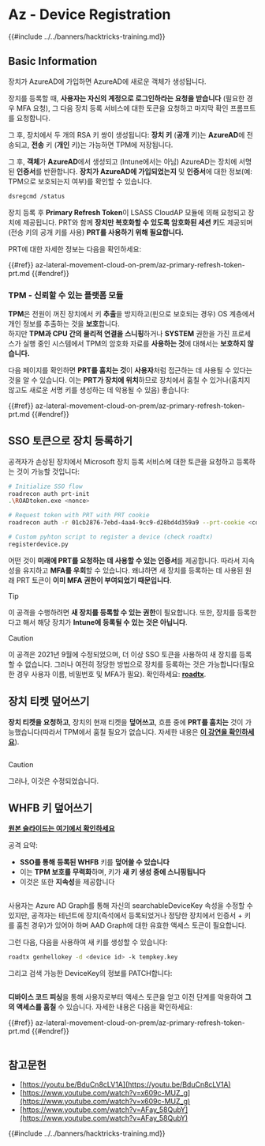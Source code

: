 # Az - Device Registration

{{#include ../../banners/hacktricks-training.md}}

## Basic Information

장치가 AzureAD에 가입하면 AzureAD에 새로운 객체가 생성됩니다.

장치를 등록할 때, **사용자는 자신의 계정으로 로그인하라는 요청을 받습니다** (필요한 경우 MFA 요청), 그 다음 장치 등록 서비스에 대한 토큰을 요청하고 마지막 확인 프롬프트를 요청합니다.

그 후, 장치에서 두 개의 RSA 키 쌍이 생성됩니다: **장치 키** (**공개** 키)는 **AzureAD**에 전송되고, **전송** 키 (**개인** 키)는 가능하면 TPM에 저장됩니다.

그 후, **객체**가 **AzureAD**에서 생성되고 (Intune에서는 아님) AzureAD는 장치에 서명된 **인증서**를 반환합니다. **장치가 AzureAD에 가입되었는지** 및 **인증서**에 대한 정보(예: TPM으로 보호되는지 여부)를 확인할 수 있습니다.
```bash
dsregcmd /status
```
장치 등록 후 **Primary Refresh Token**이 LSASS CloudAP 모듈에 의해 요청되고 장치에 제공됩니다. PRT와 함께 **장치만 복호화할 수 있도록 암호화된 세션 키**도 제공되며(전송 키의 공개 키를 사용) **PRT를 사용하기 위해 필요합니다.**

PRT에 대한 자세한 정보는 다음을 확인하세요:

{{#ref}}
az-lateral-movement-cloud-on-prem/az-primary-refresh-token-prt.md
{{#endref}}

### TPM - 신뢰할 수 있는 플랫폼 모듈

**TPM**은 전원이 꺼진 장치에서 키 **추출**을 방지하고(핀으로 보호되는 경우) OS 계층에서 개인 정보를 추출하는 것을 **보호**합니다.\
하지만 **TPM과 CPU 간의 물리적 연결을 스니핑**하거나 **SYSTEM** 권한을 가진 프로세스가 실행 중인 시스템에서 TPM의 암호화 자료를 **사용하는 것**에 대해서는 **보호하지 않습니다.**

다음 페이지를 확인하면 **PRT를 훔치는 것**이 **사용자**처럼 접근하는 데 사용될 수 있다는 것을 알 수 있습니다. 이는 **PRT가 장치에 위치**하므로 장치에서 훔칠 수 있거나(훔치지 않고도 새로운 서명 키를 생성하는 데 악용될 수 있음) 좋습니다:

{{#ref}}
az-lateral-movement-cloud-on-prem/az-primary-refresh-token-prt.md
{{#endref}}

## SSO 토큰으로 장치 등록하기

공격자가 손상된 장치에서 Microsoft 장치 등록 서비스에 대한 토큰을 요청하고 등록하는 것이 가능할 것입니다:
```bash
# Initialize SSO flow
roadrecon auth prt-init
.\ROADtoken.exe <nonce>

# Request token with PRT with PRT cookie
roadrecon auth -r 01cb2876-7ebd-4aa4-9cc9-d28bd4d359a9 --prt-cookie <cookie>

# Custom pyhton script to register a device (check roadtx)
registerdevice.py
```
어떤 것이 **미래에 PRT를 요청하는 데 사용할 수 있는 인증서**를 제공합니다. 따라서 지속성을 유지하고 **MFA를 우회**할 수 있습니다. 왜냐하면 새 장치를 등록하는 데 사용된 원래 PRT 토큰이 **이미 MFA 권한이 부여되었기 때문입니다**.

> [!TIP]
> 이 공격을 수행하려면 **새 장치를 등록할 수 있는 권한**이 필요합니다. 또한, 장치를 등록한다고 해서 해당 장치가 **Intune에 등록될 수 있는 것은 아닙니다**.

> [!CAUTION]
> 이 공격은 2021년 9월에 수정되었으며, 더 이상 SSO 토큰을 사용하여 새 장치를 등록할 수 없습니다. 그러나 여전히 정당한 방법으로 장치를 등록하는 것은 가능합니다(필요한 경우 사용자 이름, 비밀번호 및 MFA가 필요). 확인하세요: [**roadtx**](https://github.com/carlospolop/hacktricks-cloud/blob/master/pentesting-cloud/azure-security/az-lateral-movement-cloud-on-prem/az-roadtx-authentication.md).

## 장치 티켓 덮어쓰기

**장치 티켓을 요청하고**, 장치의 현재 티켓을 **덮어쓰고**, 흐름 중에 **PRT를 훔치는** 것이 가능했습니다(따라서 TPM에서 훔칠 필요가 없습니다. 자세한 내용은 [**이 강연을 확인하세요**](https://youtu.be/BduCn8cLV1A)).

<figure><img src="../../images/image (32).png" alt=""><figcaption></figcaption></figure>

> [!CAUTION]
> 그러나, 이것은 수정되었습니다.

## WHFB 키 덮어쓰기

[**원본 슬라이드는 여기에서 확인하세요**](https://dirkjanm.io/assets/raw/Windows%20Hello%20from%20the%20other%20side_nsec_v1.0.pdf)

공격 요약:

- **SSO를 통해** **등록된 WHFB** 키를 **덮어쓸 수 있습니다**
- 이는 **TPM 보호를 무력화**하며, 키가 **새 키 생성 중에 스니핑됩니다**
- 이것은 또한 **지속성**을 제공합니다

<figure><img src="../../images/image (34).png" alt=""><figcaption></figcaption></figure>

사용자는 Azure AD Graph를 통해 자신의 searchableDeviceKey 속성을 수정할 수 있지만, 공격자는 테넌트에 장치(즉석에서 등록되었거나 정당한 장치에서 인증서 + 키를 훔친 경우)가 있어야 하며 AAD Graph에 대한 유효한 액세스 토큰이 필요합니다.

그런 다음, 다음을 사용하여 새 키를 생성할 수 있습니다:
```bash
roadtx genhellokey -d <device id> -k tempkey.key
```
그리고 검색 가능한 DeviceKey의 정보를 PATCH합니다:

<figure><img src="../../images/image (36).png" alt=""><figcaption></figcaption></figure>

**디바이스 코드 피싱**을 통해 사용자로부터 액세스 토큰을 얻고 이전 단계를 악용하여 **그의 액세스를 훔칠** 수 있습니다. 자세한 내용은 다음을 확인하세요:

{{#ref}}
az-lateral-movement-cloud-on-prem/az-primary-refresh-token-prt.md
{{#endref}}

<figure><img src="../../images/image (37).png" alt=""><figcaption></figcaption></figure>

## 참고문헌

- [https://youtu.be/BduCn8cLV1A](https://youtu.be/BduCn8cLV1A)
- [https://www.youtube.com/watch?v=x609c-MUZ_g](https://www.youtube.com/watch?v=x609c-MUZ_g)
- [https://www.youtube.com/watch?v=AFay_58QubY](https://www.youtube.com/watch?v=AFay_58QubY)

{{#include ../../banners/hacktricks-training.md}}
